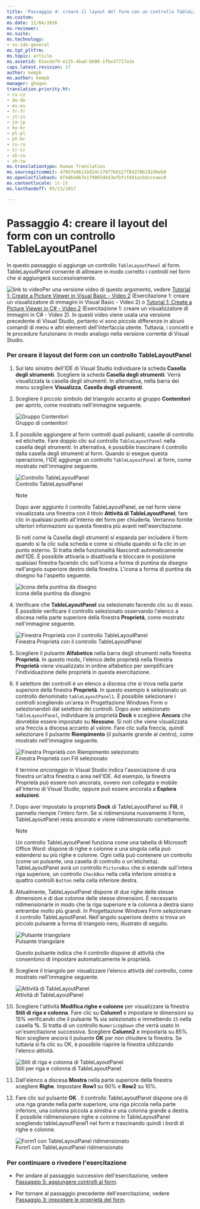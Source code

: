 ```yaml
---
title: 'Passaggio 4: creare il layout del form con un controllo TableLayoutPanel | Microsoft Docs'
ms.custom: 
ms.date: 11/04/2016
ms.reviewer: 
ms.suite: 
ms.technology:
- vs-ide-general
ms.tgt_pltfrm: 
ms.topic: article
ms.assetid: 61acde79-e115-4bad-bb06-1fbe37717a3e
caps.latest.revision: 17
author: kempb
ms.author: kempb
manager: ghogen
translation.priority.ht:
- cs-cz
- de-de
- es-es
- fr-fr
- it-it
- ja-jp
- ko-kr
- pl-pl
- pt-br
- ru-ru
- tr-tr
- zh-cn
- zh-tw
ms.translationtype: Human Translation
ms.sourcegitcommit: 47057e9611b824c17077b9127f8d2f8b192d6eb8
ms.openlocfilehash: 6f4db48b7e1f90654643efbfcfd41acbdcceaec8
ms.contentlocale: it-it
ms.lasthandoff: 05/13/2017

---
```

# <a name="step-4-lay-out-your-form-with-a-tablelayoutpanel-control"></a>Passaggio 4: creare il layout del form con un controllo TableLayoutPanel
In questo passaggio si aggiunge un controllo `TableLayoutPanel` al form. TableLayoutPanel consente di allineare in modo corretto i controlli nel form che si aggiungerà successivamente.  
  
 ![link to video](~/docs/data-tools/media/playvideo.gif "PlayVideo")Per una versione video di questo argomento, vedere [Tutorial 1: Create a Picture Viewer in Visual Basic - Video 2](http://go.microsoft.com/fwlink/?LinkId=205211) (Esercitazione 1: creare un visualizzatore di immagini in Visual Basic - Video 2) o [Tutorial 1: Create a Picture Viewer in C# - Video 2](http://go.microsoft.com/fwlink/?LinkId=205200) (Esercitazione 1: creare un visualizzatore di immagini in C# - Video 2). In questi video viene usata una versione precedente di Visual Studio, pertanto vi sono piccole differenze in alcuni comandi di menu e altri elementi dell'interfaccia utente. Tuttavia, i concetti e le procedure funzionano in modo analogo nella versione corrente di Visual Studio.  
  
### <a name="to-lay-out-your-form-with-a-tablelayoutpanel-control"></a>Per creare il layout del form con un controllo TableLayoutPanel  
  
1.  Sul lato sinistro dell'IDE di Visual Studio individuare la scheda **Casella degli strumenti**. Scegliere la scheda **Casella degli strumenti**. Verrà visualizzata la casella degli strumenti. In alternativa, nella barra dei menu scegliere **Visualizza**, **Casella degli strumenti**.  
  
2.  Scegliere il piccolo simbolo del triangolo accanto al gruppo **Contenitori** per aprirlo, come mostrato nell'immagine seguente.  
  
     ![Gruppo Contenitori](../ide/media/express_toolbox.png "Express_Toolbox")  
Gruppo di contenitori  
  
3.  È possibile aggiungere al form controlli quali pulsanti, caselle di controllo ed etichette. Fare doppio clic sul controllo `TableLayoutPanel` nella casella degli strumenti. In alternativa, è possibile trascinare il controllo dalla casella degli strumenti al form. Quando si esegue questa operazione, l'IDE aggiunge un controllo `TableLayoutPanel` al form, come mostrato nell'immagine seguente.  
  
     ![Controllo TableLayoutPanel](../ide/media/express_formtablelayout.png "Express_FormTableLayout")  
Controllo TableLayoutPanel  
  
    > [!NOTE]
    >  Dopo aver aggiunto il controllo TableLayoutPanel, se nel form viene visualizzata una finestra con il titolo **Attività di TableLayoutPanel**, fare clic in qualsiasi punto all'interno del form per chiuderla. Verranno fornite ulteriori informazioni su questa finestra più avanti nell'esercitazione.  
  
     Si noti come la Casella degli strumenti si espanda per includere il form quando si fa clic sulla scheda e come si chiuda quando si fa clic in un punto esterno. Si tratta della funzionalità Nascondi automaticamente dell'IDE. È possibile attivarla o disattivarla e bloccare in posizione qualsiasi finestra facendo clic sull'icona a forma di puntina da disegno nell'angolo superiore destro della finestra. L'icona a forma di puntina da disegno ha l'aspetto seguente.  
  
     ![Icona della puntina da disegno](~/docs/ide/media/express_pushpintoolbox.png "Express_PushpinToolbox")  
Icona della puntina da disegno  
  
4.  Verificare che **TableLayoutPanel** sia selezionato facendo clic su di esso. È possibile verificare il controllo selezionato osservando l'elenco a discesa nella parte superiore della finestra **Proprietà**, come mostrato nell'immagine seguente.  
  
     ![Finestra Proprietà con il controllo TableLayoutPanel](../ide/media/express_controlspropwin.png "Express_ControlsPropWin")  
Finestra Proprietà con il controllo TableLayoutPanel  
  
5.  Scegliere il pulsante **Alfabetico** nella barra degli strumenti nella finestra **Proprietà**. In questo modo, l'elenco delle proprietà nella finestra **Proprietà** viene visualizzato in ordine alfabetico per semplificare l'individuazione delle proprietà in questa esercitazione.  
  
6.  Il selettore dei controlli è un elenco a discesa che si trova nella parte superiore della finestra **Proprietà**. In questo esempio è selezionato un controllo denominato `tableLayoutPanel1`. È possibile selezionare i controlli scegliendo un'area in Progettazione Windows Form o selezionandoli dal selettore dei controlli. Dopo aver selezionato `TableLayoutPanel`, individuare la proprietà **Dock** e scegliere **Ancora** che dovrebbe essere impostato su **Nessuno**. Si noti che viene visualizzata una freccia a discesa accanto al valore. Fare clic sulla freccia, quindi selezionare il pulsante **Riempimento** (il pulsante grande al centro), come mostrato nell'immagine seguente.  
  
     ![Finestra Proprietà con Riempimento selezionato](../ide/media/express_docktable.png "Express_DockTable")  
Finestra Proprietà con Fill selezionato  
  
     Il termine *ancoraggio* in Visual Studio indica l'associazione di una finestra un'altra finestra o area nell'IDE. Ad esempio, la finestra Proprietà può essere non ancorata, ovvero non collegata e mobile all'interno di Visual Studio, oppure può essere ancorata a **Esplora soluzioni**.  
  
7.  Dopo aver impostato la proprietà **Dock** di TableLayoutPanel su **Fill**, il pannello riempie l'intero form. Se si ridimensiona nuovamente il form, TableLayoutPanel resta ancorato e viene ridimensionato correttamente.  
  
    > [!NOTE]
    >  Un controllo TableLayoutPanel funziona come una tabella di Microsoft Office Word: dispone di righe e colonne e una singola cella può estendersi su più righe e colonne. Ogni cella può contenere un controllo (come un pulsante, una casella di controllo o un'etichetta). TableLayoutPanel avrà un controllo `PictureBox` che si estende sull'intera riga superiore, un controllo `CheckBox` nella cella inferiore sinistra e quattro controlli `Button` nella cella inferiore destra.  
  
8.  Attualmente, TableLayoutPanel dispone di due righe delle stesse dimensioni e di due colonne delle stesse dimensioni. È necessario ridimensionarle in modo che la riga superiore e la colonna a destra siano entrambe molto più grandi. In Progettazione Windows Form selezionare il controllo TableLayoutPanel. Nell'angolo superiore destro si trova un piccolo pulsante a forma di triangolo nero, illustrato di seguito.  
  
     ![Pulsante triangolare](~/docs/ide/media/express_iconblacktriangle.gif "Express_IconBlackTriangle")  
Pulsante triangolare  
  
     Questo pulsante indica che il controllo dispone di attività che consentono di impostare automaticamente le proprietà.  
  
9. Scegliere il triangolo per visualizzare l'elenco attività del controllo, come mostrato nell'immagine seguente.  
  
     ![Attività di TableLayoutPanel](~/docs/ide/media/express_tablepanel.png "Express_TablePanel")  
Attività di TableLayoutPanel  
  
10. Scegliere l'attività **Modifica righe e colonne** per visualizzare la finestra **Stili di riga e colonna**. Fare clic su **Column1** e impostare le dimensioni su 15% verificando che il pulsante **%** sia selezionato e immettendo `15` nella casella **%**. Si tratta di un controllo `NumericUpDown` che verrà usato in un'esercitazione successiva. Scegliere **Column2** e impostarla su 85%. Non scegliere ancora il pulsante **OK** per non chiudere la finestra. Se tuttavia si fa clic su OK, è possibile riaprire la finestra utilizzando l'elenco attività.  
  
     ![Stili di riga e colonna di TableLayoutPanel](../ide/media/vs_tablelayoutpanel_setup.png "VS_TableLayoutPanel_Setup")  
Stili per riga e colonna di TableLayoutPanel  
  
11. Dall'elenco a discesa **Mostra** nella parte superiore della finestra scegliere **Righe**. Impostare **Row1** su 90% e **Row2** su 10%.  
  
12. Fare clic sul pulsante **OK** . Il controllo TableLayoutPanel dispone ora di una riga grande nella parte superiore, una riga piccola nella parte inferiore, una colonna piccola a sinistra e una colonna grande a destra. È possibile ridimensionare righe e colonne in TableLayoutPanel scegliendo tableLayoutPanel1 nel form e trascinando quindi i bordi di righe e colonne.  
  
     ![Form1 con TableLayoutPanel ridimensionato](../ide/media/vs_formafterlayoutpanel.png "VS_FormAfterLayoutPanel")  
Form1 con TableLayoutPanel ridimensionato  
  
### <a name="to-continue-or-review"></a>Per continuare o rivedere l'esercitazione  
  
-   Per andare al passaggio successivo dell'esercitazione, vedere [Passaggio 5: aggiungere controlli al form](../ide/step-5-add-controls-to-your-form.md).  
  
-   Per tornare al passaggio precedente dell'esercitazione, vedere [Passaggio 3: impostare le proprietà del form](../ide/step-3-set-your-form-properties.md).
